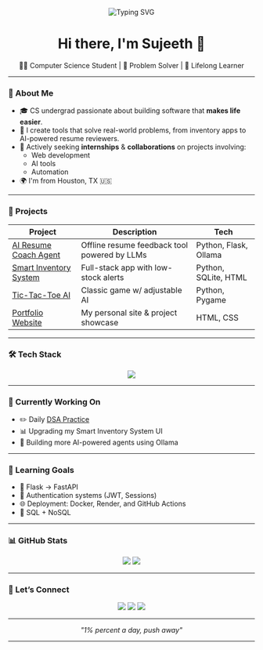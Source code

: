 <p align="center">
  <img src="https://readme-typing-svg.demolab.com?font=Fira+Code&duration=4000&pause=1000&color=1B9BF6&center=true&vCenter=true&width=650&lines=Hi+%F0%9F%91%8B+I'm+Sujeeth+Muruganandam;Computer+Science+Student+%7C+Software+Developer;I+build+tools+to+make+life+efficient" alt="Typing SVG" />
</p>



<h1 align="center">Hi there, I'm Sujeeth 👋</h1>

<p align="center">
  👨‍💻 Computer Science Student | 🔧 Problem Solver | 🌱 Lifelong Learner  
</p>

---

### 🧠 About Me

- 🎓 CS undergrad passionate about building software that **makes life easier**.
- 🔧 I create tools that solve real-world problems, from inventory apps to AI-powered resume reviewers.
- 💼 Actively seeking **internships** & **collaborations** on projects involving:
  - Web development
  - AI tools
  - Automation
- 🌍 I'm from Houston, TX 🇺🇸

---

### 🚀 Projects

| Project | Description | Tech |
|--------|-------------|------|
| [AI Resume Coach Agent](https://github.com/SujeethMuru/ai-resume-coach-agent) | Offline resume feedback tool powered by LLMs | Python, Flask, Ollama |
| [Smart Inventory System](https://github.com/SujeethMuru/smart-inventory-system) | Full-stack app with low-stock alerts | Python, SQLite, HTML |
| [Tic-Tac-Toe AI](https://github.com/SujeethMuru/tic-tac-toe-pygame) | Classic game w/ adjustable AI | Python, Pygame |
| [Portfolio Website](https://sujeethmuru.github.io/SujeethPortfolioWebsite/) | My personal site & project showcase | HTML, CSS |

---

### 🛠 Tech Stack

<p align="center">
  <img src="https://skillicons.dev/icons?i=python,html,css,flask,sqlite,github,git,vscode" />
</p>

---

### 📌 Currently Working On

- ✏️ Daily [DSA Practice](https://github.com/SujeethMuru/daily-dsa)
- 📊 Upgrading my Smart Inventory System UI
- 🧠 Building more AI-powered agents using Ollama

---

### 🎯 Learning Goals

- 🧰 Flask → FastAPI
- 🔐 Authentication systems (JWT, Sessions)
- 🌐 Deployment: Docker, Render, and GitHub Actions
- 💾 SQL + NoSQL

---

### 📊 GitHub Stats

<p align="center">
  <img src="https://github-readme-stats.vercel.app/api?username=SujeethMuru&show_icons=true&theme=default&hide_border=true" />
  <img src="https://github-readme-streak-stats.herokuapp.com/?user=SujeethMuru&theme=default&hide_border=true" />
</p>

<!-- <p align="center">
  <img src="https://github-readme-activity-graph.cyclic.app/graph?username=SujeethMuru&theme=light" />
</p>
-->
---

### 🤝 Let’s Connect

<p align="center">
  <a href="mailto:muruganandamsujeeth@gmail.com"><img src="https://img.shields.io/badge/Email-D14836?style=for-the-badge&logo=gmail&logoColor=white" /></a>
  <a href="https://www.linkedin.com/in/sujeeth-muruganandam-a16033318"><img src="https://img.shields.io/badge/LinkedIn-blue?style=for-the-badge&logo=linkedin&logoColor=white" /></a>
  <a href="https://sujeethmuru.github.io/SujeethPortfolioWebsite/"><img src="https://img.shields.io/badge/Portfolio-1B1F23?style=for-the-badge&logo=github&logoColor=white" /></a>
</p>

---

<p align="center">
  <i>"1% percent a day, push away"</i>
</p>

---


<!---
SujeethMuru/SujeethMuru is a ✨ special ✨ repository because its `README.md` (this file) appears on your GitHub profile.
You can click the Preview link to take a look at your changes.
--->

